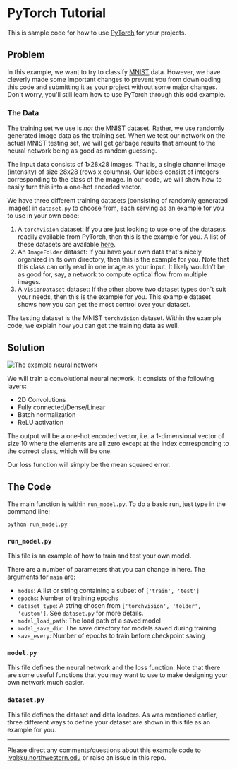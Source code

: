 # PyTorch Tutorial
This is sample code for how to use [PyTorch](https://pytorch.org) for your projects.

## Problem
In this example, we want to try to classify [MNIST](http://yann.lecun.com/exdb/mnist/) data. However, we have cleverly made some important changes to prevent you from downloading this code and submitting it as your project without some major changes. Don't worry, you'll still learn how to use PyTorch through this odd example.

### The Data
The training set we use is *not* the MNIST dataset. Rather, we use randomly generated image data as the training set. When we test our network on the actual MNIST testing set, we will get garbage results that amount to the neural network being as good as random guessing.

The input data consists of 1x28x28 images. That is, a single channel image (intensity) of size 28x28 (rows x columns). Our labels consist of integers corresponding to the class of the image. In our code, we will show how to easily turn this into a one-hot encoded vector.

We have three different training datasets (consisting of randomly generated images) in `dataset.py` to choose from, each serving as an example for you to use in your own code:

1. A `torchvision` dataset: If you are just looking to use one of the datasets readily available from PyTorch, then this is the example for you. A list of these datasets are available [here](https://pytorch.org/docs/stable/torchvision/datasets.html).
2. An `ImageFolder` dataset: If you have your own data that's nicely organized in its own directory, then this is the example for you. Note that this class can only read in one image as your input. It likely wouldn't be as good for, say, a network to compute optical flow from multiple images.
3. A `VisionDataset` dataset: If the other above two dataset types don't suit your needs, then this is the example for you. This example dataset shows how you can get the most control over your dataset.

The testing dataset is the MNIST `torchvision` dataset. Within the example code, we explain how you can get the training data as well.

## Solution

![The example neural network](https://github.com/IVPLatNU/Sample_PyTorch_Code/tree/master/misc/network.png "The example neural network")

We will train a convolutional neural network. It consists of the following layers:

- 2D Convolutions
- Fully connected/Dense/Linear
- Batch normalization
- ReLU activation

The output will be a one-hot encoded vector, i.e. a 1-dimensional vector of size 10 where the elements are all zero except at the index corresponding to the correct class, which will be one.

Our loss function will simply be the mean squared error.

## The Code
The main function is within `run_model.py`. To do a basic run, just type in the command line: 
```
python run_model.py
```

### `run_model.py`
This file is an example of how to train and test your own model.

There are a number of parameters that you can change in here. The arguments for `main` are:

- `modes`: A list or string containing a subset of `['train', 'test']`
- `epochs`: Number of training epochs
- `dataset_type`: A string chosen from `['torchvision', 'folder', 'custom']`. See `dataset.py` for more details.
- `model_load_path`: The load path of a saved model
- `model_save_dir`: The save directory for models saved during training
- `save_every`: Number of epochs to train before checkpoint saving

### `model.py`
This file defines the neural network and the loss function. Note that there are some useful functions that you may want to use to make designing your own network much easier.

### `dataset.py`
This file defines the dataset and data loaders. As was mentioned earlier, three different ways to define your dataset are shown in this file as an example for you.

---

Please direct any comments/questions about this example code to <ivpl@u.northwestern.edu> or raise an issue in this repo.